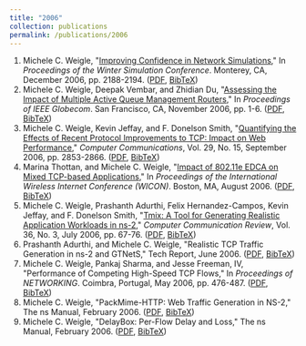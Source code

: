 ```yaml
---
title: "2006"
collection: publications
permalink: /publications/2006
---
```

1. Michele C. Weigle, "[Improving Confidence in Network Simulations](http://dx.doi.org/10.1109/WSC.2006.323020)," In *Proceedings of the Winter Simulation Conference*. Monterey, CA, December 2006, pp. 2188-2194. ([PDF](http://www.cs.odu.edu/~mweigle/papers/wintersim06.pdf), [BibTeX](?action=bibentry&bibfile=mweigle.bib&bibref=weigle-wsc06))
1. Michele C. Weigle, Deepak Vembar, and Zhidian Du, "[Assessing the Impact of Multiple Active Queue Management Routers](http://dx.doi.org/10.1109/GLOCOM.2006.172)," In *Proceedings of IEEE Globecom*. San Francisco, CA, November 2006, pp. 1-6. ([PDF](http://www.cs.odu.edu/~mweigle/papers/globecom06.pdf), [BibTeX](?action=bibentry&bibfile=mweigle.bib&bibref=weigle-globecom06))
1. Michele C. Weigle, Kevin Jeffay, and F. Donelson Smith, "[Quantifying the Effects of Recent Protocol Improvements to TCP: Impact on Web Performance](http://dx.doi.org/10.1016/j.comcom.2006.03.001)," *Computer Communications*, Vol. 29, No. 15, September 2006, pp. 2853-2866. ([PDF](http://www.cs.odu.edu/~mweigle/papers/comcom06-preprint.pdf), [BibTeX](?action=bibentry&bibfile=mweigle.bib&bibref=weigle-comcom06))
1. Marina Thottan, and Michele C. Weigle, "[Impact of 802.11e EDCA on Mixed TCP-based Applications](http://doi.acm.org/10.1145/1234161.1234187)," In *Proceedings of the International Wireless Internet Conference (WICON)*. Boston, MA, August 2006. ([PDF](http://www.cs.odu.edu/~mweigle/papers/wicon06.pdf), [BibTeX](?action=bibentry&bibfile=mweigle.bib&bibref=thottan-wicon06))
1. Michele C. Weigle, Prashanth Adurthi, Felix Hernandez-Campos, Kevin Jeffay, and F. Donelson Smith, "[Tmix: A Tool for Generating Realistic Application Workloads in ns-2](http://doi.acm.org/10.1145/1140086.1140094)," *Computer Communication Review*, Vol. 36, No. 3, July 2006, pp. 67-76. ([PDF](http://www.cs.odu.edu/~mweigle/papers/ccr06.pdf), [BibTeX](?action=bibentry&bibfile=mweigle.bib&bibref=weigle-ccr06))
1. Prashanth Adurthi, and Michele C. Weigle, "Realistic TCP Traffic Generation in ns-2 and GTNetS," Tech Report, June 2006. ([PDF](http://www.cs.odu.edu/~mweigle/papers/adurthi-tmix-TR06.pdf), [BibTeX](?action=bibentry&bibfile=mweigle.bib&bibref=adurthi-tmix06))
1. Michele C. Weigle, Pankaj Sharma, and Jesse Freeman, IV, "Performance of Competing High-Speed TCP Flows," In *Proceedings of NETWORKING*. Coimbra, Portugal, May 2006, pp. 476-487. ([PDF](http://www.cs.odu.edu/~mweigle/papers/networking06.pdf), [BibTeX](?action=bibentry&bibfile=mweigle.bib&bibref=weigle-networking06))
1. Michele C. Weigle, "PackMime-HTTP: Web Traffic Generation in NS-2," The ns Manual, February 2006. ([PDF](http://www.cs.odu.edu/~mweigle/research/netsim/packmime-nsdoc.pdf), [BibTeX](?action=bibentry&bibfile=mweigle.bib&bibref=packmime-docs))
1. Michele C. Weigle, "DelayBox: Per-Flow Delay and Loss," The ns Manual, February 2006. ([PDF](http://www.cs.odu.edu/~mweigle/research/netsim/delaybox-nsdoc.pdf), [BibTeX](?action=bibentry&bibfile=mweigle.bib&bibref=delaybox-docs))
